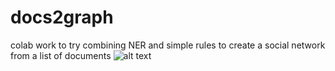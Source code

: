 # docs2graph
colab work to try combining NER and simple rules to create a social network from a list of documents
![alt text](http://url/to/img.png)
